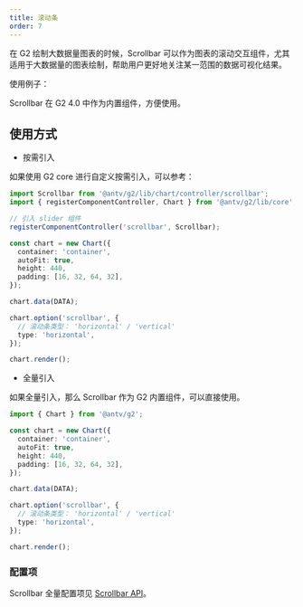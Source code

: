 ```yaml
---
title: 滚动条
order: 7
---
```


在 G2 绘制大数据量图表的时候，Scrollbar 可以作为图表的滚动交互组件，尤其适用于大数据量的图表绘制，帮助用户更好地关注某一范围的数据可视化结果。

使用例子：

<playground path="column/basic/demo/scrollbar.ts"></playground>

Scrollbar 在 G2 4.0 中作为内置组件，方便使用。

## 使用方式

- 按需引入

如果使用 G2 core 进行自定义按需引入，可以参考：

```typescript
import Scrollbar from '@antv/g2/lib/chart/controller/scrollbar';
import { registerComponentController, Chart } from '@antv/g2/lib/core';

// 引入 slider 组件
registerComponentController('scrollbar', Scrollbar);

const chart = new Chart({
  container: 'container',
  autoFit: true,
  height: 440,
  padding: [16, 32, 64, 32],
});

chart.data(DATA);

chart.option('scrollbar', {
  // 滚动条类型： 'horizontal' / 'vertical'
  type: 'horizontal',
});

chart.render();
```

- 全量引入

如果全量引入，那么 Scrollbar 作为 G2 内置组件，可以直接使用。

```typescript
import { Chart } from '@antv/g2';

const chart = new Chart({
  container: 'container',
  autoFit: true,
  height: 440,
  padding: [16, 32, 64, 32],
});

chart.data(DATA);

chart.option('scrollbar', {
  // 滚动条类型： 'horizontal' / 'vertical'
  type: 'horizontal',
});

chart.render();
```

### 配置项

Scrollbar 全量配置项见 [Scrollbar API](../../../api/general/scrollbar)。

